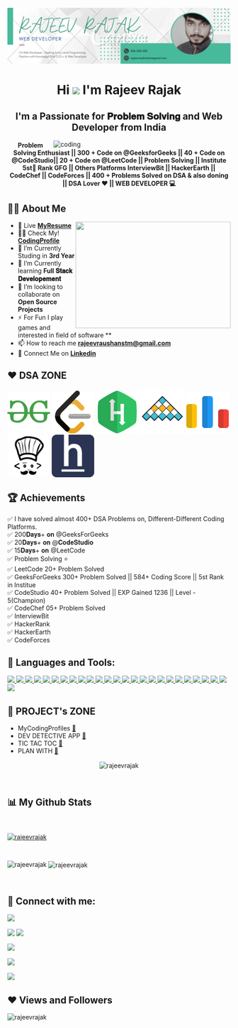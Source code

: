 ![logo](https://github.com/rajeevrajak/rajeevrajak/blob/main/ba-1.png)

<h1 align="center">Hi <img src="https://raw.githubusercontent.com/MartinHeinz/MartinHeinz/master/wave.gif" width="30px"> I'm <b>Rajeev Rajak</b></h1>



<h2 align="center"><b>I'm a Passionate for 𝐏𝐫𝐨𝐛𝐥𝐞𝐦 𝐒𝐨𝐥𝐯𝐢𝐧𝐠 and Web Developer from India </b></h2>

<img align="right" alt="coding" width="400" src="https://user-images.githubusercontent.com/55389276/140866485-8fb1c876-9a8f-4d6a-98dc-08c4981eaf70.gif">


<h4 align="center"><b>Problem Solving Enthusiast || 300 + Code on @GeeksforGeeks || 40 + Code on @CodeStudio|| 20 + Code on @LeetCode ||  Problem Solving || Institute 5st🥇 Rank GFG || Others Platforms InterviewBit || HackerEarth || CodeChef || CodeForces || 400 + Problems Solved on DSA & also doning  || DSA Lover ❤️ || WEB DEVELOPER 💻
</b></h4> 


<!-- <img align="right" alt="Coding" width="400" src="bn.gif"> -->

## 🙋‍♂️ About Me
<a><img align="right" src="MyLCGoldBedge.gif" width="350" height="240" /></a>
- 📔 Live [**MyResume**](https://github.com/rajeevrajak/ResumeMe/blob/main/RAJEEV-RESUME-2023-1.pdf) 
- 👨‍💻 Check My! [**CodingProfile**](https://mycodingprofiles.netlify.app/)
- 🔭 I’m Currently Studing in **3rd Year**
- 📘 I’m Currently learning **Full 𝐒𝐭𝐚𝐜𝐤 𝐃𝐞𝐯𝐞𝐥𝐨𝐩𝐞𝐦𝐞𝐧𝐭**
- 👯 I’m looking to collaborate on **Open Source Projects**
- ⚡ For Fun I play games and interested in  field of software **
- 📫 How to reach me **rajeevraushanstm@gmail.com**
- 🔗 Connect Me on [**Linkedin**](https://www.linkedin.com/in/rajeev-rajak-683ab323b/)


## ❤️ DSA ZONE

<p align="left"> 
<img src="https://github.com/rajeevrajak/DSA-Zone-Image/blob/main/gfg.png">
<img src="https://github.com/rajeevrajak/DSA-Zone-Image/blob/main/lc.png">
<img src="https://github.com/rajeevrajak/DSA-Zone-Image/blob/main/hr.png" height="96px" width="96px">
<img src="https://github.com/rajeevrajak/DSA-Zone-Image/blob/main/ib.png">
<img src="https://github.com/rajeevrajak/DSA-Zone-Image/blob/main/cf.png" height="96px" width="96px"> 
<img src="https://github.com/rajeevrajak/DSA-Zone-Image/blob/main/cc.png" height="96px" width="96px">
<img src="https://github.com/rajeevrajak/DSA-Zone-Image/blob/main/he.png" height="96px" width="96px">
</p> 


## 🏆 Achievements
✅ I have solved almost 400+ DSA Problems on, Different-Different Coding Platforms.  <br>
✅ 200𝐃𝐚𝐲𝐬+ 𝐨𝐧 @GeeksForGeeks <br>
✅ 20𝐃𝐚𝐲𝐬+ 𝐨𝐧 @𝐂𝐨𝐝𝐞𝐒𝐭𝐮𝐝𝐢𝐨 <br>
✅ 15𝐃𝐚𝐲𝐬+ 𝐨𝐧 @LeetCode <br>
✅ Problem Solving ⭐ <br>
✅ LeetCode 20+ Problem Solved <br>
✅ GeeksForGeeks 300+ Problem Solved || 584+ Coding Score || 5st Rank in Institue  <br>
✅ CodeStudio 40+ Problem Solved || EXP Gained 1236 || Level - 5(Champion) <br>
✅ CodeChef 05+ Problem Solved <br>
✅ InterviewBit  <br>
✅ HackerRank  <br>
✅ HackerEarth  <br>
✅ CodeForces  <br>



## 🚀 Languages and Tools:

<p align="left"> 
    <a href="#"> <img src="https://img.icons8.com/color/100/000000/c-plus-plus-logo.png"/> </a>
    <a href="#"> <img src="https://img.icons8.com/external-filled-line-andi-nur-abdillah/100/000000/external-Data-Structure-artificial-intelligence-(filled-line)-filled-line-andi-nur-abdillah.png"/> </a>
    <a href="#"> <img src="https://img.icons8.com/color/96/000000/html-5--v1.png"/> </a> 
    <a href="#"> <img src="https://img.icons8.com/color/96/000000/css3.png"/> </a> 
    <a href="#"> <img src="https://img.icons8.com/color/96/000000/bootstrap.png"/> </a> 
    <a href="#"> <img src="https://img.icons8.com/arcade/100/000000/js.png"/> </a>
    <a href="#"> <img src="https://img.icons8.com/3d-fluency/100/null/database.png"/> </a>
    <a href="#"> <img src="https://img.icons8.com/color/96/000000/mysql-logo.png"/> </a>
    <a href="#"> <img src="https://img.icons8.com/color/96/000000/git.png"/> </a>
    <a href="#"> <img src="https://img.icons8.com/ios-filled/100/000000/github.png"/> </a> 
    <a href="#"> <img src="https://img.icons8.com/color/96/000000/pycharm.png"/> </a>
    <a href="#"> <img src="https://img.icons8.com/color/96/000000/intellij-idea.png"/> </a>
    <a href="#"> <img src="https://img.icons8.com/color/96/000000/visual-studio--v2.png"/> </a>
    <a href="#"> <img src="https://img.icons8.com/color/96/000000/linux--v1.png"/> </a> 
    <a href="#"> <img src="https://img.icons8.com/color/96/windows-10.png"/> </a>
    <a href="#"> <img src="https://img.icons8.com/ios-filled/100/000000/django.png"/> </a> 
    <a href="#"> <img src="https://img.icons8.com/color/96/000000/c-sharp-logo-2.png"/> </a>
    <a href="#"> <img src="https://img.icons8.com/color/96/000000/adobe-photoshop--v1.png"/> </a>   
    <a href="#"> <img src="https://img.icons8.com/color/96/mongodb.png"/> </a>  
    <a href="#"> <img src="https://img.icons8.com/ios/96/express-js.png"/> </a>  
    <a href="#"> <img src="https://img.icons8.com/officel/96/react.png"/> </a> 
    <a href="#"> <img src="https://img.icons8.com/fluency/96/node-js.png"/> </a>
    <a href="#"> <img src="https://img.icons8.com/color/100/null/tailwind_css.png"/> </a>
    <a href="#"> <img src="https://img.icons8.com/color-glass/100/000000/operating-system.png"/> </a>
    <a href="#"> <img src="https://img.icons8.com/color/96/000000/python--v1.png"/> </a>
    <a href="#"> <img src="https://img.icons8.com/color/96/000000/java-coffee-cup-logo--v1.png"/> </a>
  
</p>



## 📝 PROJECT's ZONE

-  MyCodingProfiles [**🔗**](https://mycodingprofiles.netlify.app/)  
-  DEV DETECTIVE APP [**🔗**](https://devdetectiveapi.netlify.app/) 
-  TIC TAC TOC [**🔗**](https://tic-tac-toc-game-app.netlify.app/)
-  PLAN WITH [**🔗**](https://planwithrajeev.netlify.app) 
    <br>
 
<p align="center"><img align="center" src="https://github-readme-streak-stats.herokuapp.com/?user=rajeevrajak&" alt="rajeevrajak"/></p>

<br>

<!--  new -->
## 📊 My Github Stats

<br>
<p align="left"> <a href="https://github.com/ryo-ma/github-profile-trophy"><img src="https://github-profile-trophy.vercel.app/?username=rajeevrajak" alt="rajeevrajak" /></a> </p>



<p align="left"> <a href="https://twitter.com/" target="blank"><img src="https://img.shields.io/twitter/follow/?logo=twitter&style=for-the-badge" alt="" /></a> </p>


<p><img align="left" src="https://github-readme-stats.vercel.app/api/top-langs?username=rajeevrajak&show_icons=true&locale=en&layout=compact" alt="rajeevrajak" /></p>

<p>&nbsp;<img align="center" src="https://github-readme-stats.vercel.app/api?username=rajeevrajak&show_icons=true&locale=en" alt="rajeevrajak" /></p>

<br>

<!-- ## 📈 Graph
<p align="center">
   <img src="https://github.com/rajeevrajak/svgIcons/blob/main/github-contribution-grid-snake.svg" alt="snake">
</p> -->


## 📧 Connect with me:
<p align="left">
    
 <a href="https://www.linkedin.com/in/rajeev-rajak-683ab323b?lipi=urn%3Ali%3Apage%3Ad_flagship3_profile_view_base_contact_details%3BOqw2Pe1OSM%2B3jzhB0Y4ldg%3D%3D" target="_blank">  <img src="https://img.icons8.com/color/60/null/linkedin.png"/></a>
    
 <a href="https://github.com/rajeevrajak">  
 <img src="https://img.icons8.com/color/60/null/github--v1.png" target="_blank"/></a>
    
 <a href="https://www.instagram.com/im_rajeev_rajak/">
 <img src="https://img.icons8.com/color/60/null/instagram-new--v1.png" target="blank"/></a>
    
  <a href="https://www.facebook.com/rajeevrajak07/"> <img src="https://img.icons8.com/color/60/null/facebook-new.png" target="blank"/> </a>  
    
  <a href="https://twitter.com/RajeevRzk"> <img src="https://img.icons8.com/color/60/null/twitter--v4.png" target="blank"/> </a>  
    
  <a href="https://www.youtube.com/channel/UCCk2LiADCyN8rMq_X8g-OmQ"> <img src="https://img.icons8.com/color/60/null/youtube-play.png"/> </a>
    

</p>

## ❤ Views and Followers
 <p align="left"> <img src="https://komarev.com/ghpvc/?username=rajeevrajak&label=Profile%20views&color=0e75b6&style=flat" alt="rajeevrajak" /> </p>

